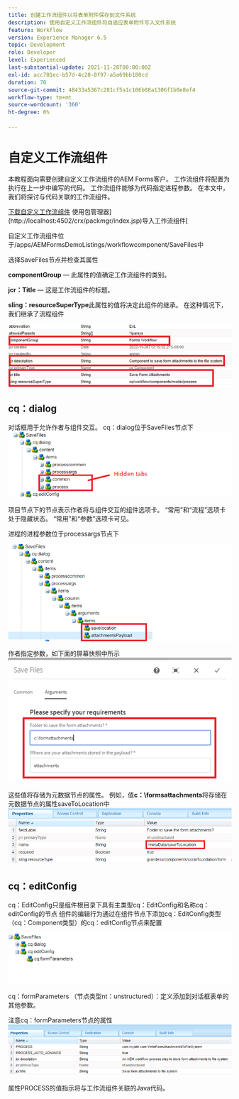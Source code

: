 ```yaml
---
title: 创建工作流组件以将表单附件保存到文件系统
description: 使用自定义工作流组件将自适应表单附件写入文件系统
feature: Workflow
version: Experience Manager 6.5
topic: Development
role: Developer
level: Experienced
last-substantial-update: 2021-11-28T00:00:00Z
exl-id: acc701ec-b57d-4c20-8f97-a5a69bb180cd
duration: 70
source-git-commit: 48433a5367c281cf5a1c106b08a1306f1b0e8ef4
workflow-type: tm+mt
source-wordcount: '360'
ht-degree: 0%

---
```


# 自定义工作流组件

本教程面向需要创建自定义工作流组件的AEM Forms客户。 工作流组件将配置为执行在上一步中编写的代码。 工作流组件能够为代码指定进程参数。 在本文中，我们将探讨与代码关联的工作流组件。


[下载自定义工作流组件](assets/saveFiles.zip)
使用包管理器](http://localhost:4502/crx/packmgr/index.jsp)导入工作流组件[

自定义工作流组件位于/apps/AEMFormsDemoListings/workflowcomponent/SaveFiles中

选择SaveFiles节点并检查其属性

**componentGroup** — 此属性的值确定工作流组件的类别。

**jcr：Title** — 这是工作流组件的标题。

**sling：resourceSuperType**&#x200B;此属性的值将决定此组件的继承。 在这种情况下，我们继承了流程组件


![component-properties](assets/component-properties1.png)

## cq：dialog

对话框用于允许作者与组件交互。 cq：dialog位于SaveFiles节点下
![cq-dialog](assets/cq-dialog.png)

项目节点下的节点表示作者将与组件交互的组件选项卡。 “常用”和“流程”选项卡处于隐藏状态。 “常用”和“参数”选项卡可见。

进程的进程参数位于processargs节点下

![进程参数](assets/process-arguments.png)

作者指定参数，如下面的屏幕快照中所示
![工作流组件](assets/custom-workflow-component.png)

这些值将存储为元数据节点的属性。 例如，值&#x200B;**c：\formsattachments**将存储在元数据节点的属性saveToLocation中
![保存位置](assets/save-to-location.png)

## cq：editConfig

cq：EditConfig只是组件根目录下具有主类型cq：EditConfig和名称cq：editConfig的节点
组件的编辑行为通过在组件节点下添加cq：EditConfig类型（cq：Component类型）的cq：editConfig节点来配置

![编辑配置](assets/cq-edit-config.png)

cq：formParameters （节点类型nt：unstructured）：定义添加到对话框表单的其他参数。


注意cq：formParameters节点的属性
![from-parameters-properties](assets/form-parameters-properties.png)

属性PROCESS的值指示将与工作流组件关联的Java代码。
